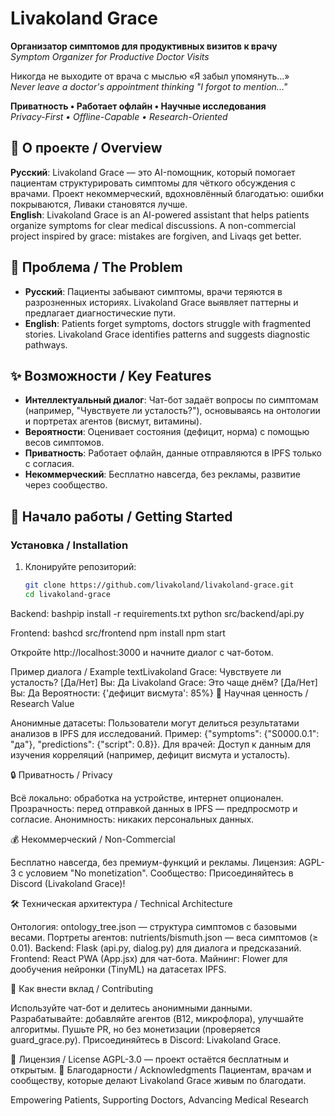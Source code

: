# Livakoland Grace

**Организатор симптомов для продуктивных визитов к врачу**  
*Symptom Organizer for Productive Doctor Visits*  

Никогда не выходите от врача с мыслью «Я забыл упомянуть...»  
*Never leave a doctor's appointment thinking "I forgot to mention..."*

**Приватность • Работает офлайн • Научные исследования**  
*Privacy-First • Offline-Capable • Research-Oriented*

## 🌟 О проекте / Overview
**Русский**: Livakoland Grace — это AI-помощник, который помогает пациентам структурировать симптомы для чёткого обсуждения с врачами. Проект некоммерческий, вдохновлённый благодатью: ошибки покрываются, Ливаки становятся лучше.  
**English**: Livakoland Grace is an AI-powered assistant that helps patients organize symptoms for clear medical discussions. A non-commercial project inspired by grace: mistakes are forgiven, and Livaqs get better.

## 🎯 Проблема / The Problem
- **Русский**: Пациенты забывают симптомы, врачи теряются в разрозненных историях. Livakoland Grace выявляет паттерны и предлагает диагностические пути.  
- **English**: Patients forget symptoms, doctors struggle with fragmented stories. Livakoland Grace identifies patterns and suggests diagnostic pathways.

## ✨ Возможности / Key Features
- **Интеллектуальный диалог**: Чат-бот задаёт вопросы по симптомам (например, "Чувствуете ли усталость?"), основываясь на онтологии и портретах агентов (висмут, витамины).  
- **Вероятности**: Оценивает состояния (дефицит, норма) с помощью весов симптомов.  
- **Приватность**: Работает офлайн, данные отправляются в IPFS только с согласия.  
- **Некоммерческий**: Бесплатно навсегда, без рекламы, развитие через сообщество.

## 🚀 Начало работы / Getting Started
### Установка / Installation
1. Клонируйте репозиторий:
   ```bash
   git clone https://github.com/livakoland/livakoland-grace.git
   cd livakoland-grace

Backend:
bashpip install -r requirements.txt
python src/backend/api.py

Frontend:
bashcd src/frontend
npm install
npm start

Откройте http://localhost:3000 и начните диалог с чат-ботом.

Пример диалога / Example
textLivakoland Grace: Чувствуете ли усталость? [Да/Нет]
Вы: Да
Livakoland Grace: Это чаще днём? [Да/Нет]
Вы: Да
Вероятности: {'дефицит висмута': 85%}
🔬 Научная ценность / Research Value

Анонимные датасеты: Пользователи могут делиться результатами анализов в IPFS для исследований.
Пример: {"symptoms": {"S0000.0.1": "да"}, "predictions": {"script": 0.8}}.
Для врачей: Доступ к данным для изучения корреляций (например, дефицит висмута и усталость).

🔒 Приватность / Privacy

Всё локально: обработка на устройстве, интернет опционален.
Прозрачность: перед отправкой данных в IPFS — предпросмотр и согласие.
Анонимность: никаких персональных данных.

💰 Некоммерческий / Non-Commercial

Бесплатно навсегда, без премиум-функций и рекламы.
Лицензия: AGPL-3 с условием "No monetization".
Сообщество: Присоединяйтесь в Discord (Livakoland Grace)!

🛠️ Техническая архитектура / Technical Architecture

Онтология: ontology_tree.json — структура симптомов с базовыми весами.
Портреты агентов: nutrients/bismuth.json — веса симптомов (≥ 0.01).
Backend: Flask (api.py, dialog.py) для диалога и предсказаний.
Frontend: React PWA (App.jsx) для чат-бота.
Майнинг: Flower для дообучения нейронки (TinyML) на датасетах IPFS.

🤝 Как внести вклад / Contributing

Используйте чат-бот и делитесь анонимными данными.
Разрабатывайте: добавляйте агентов (B12, микрофлора), улучшайте алгоритмы.
Пушьте PR, но без монетизации (проверяется guard_grace.py).
Присоединяйтесь в Discord: Livakoland Grace.

📄 Лицензия / License
AGPL-3.0 — проект остаётся бесплатным и открытым.
🙏 Благодарности / Acknowledgments
Пациентам, врачам и сообществу, которые делают Livakoland Grace живым по благодати.

Empowering Patients, Supporting Doctors, Advancing Medical Research
